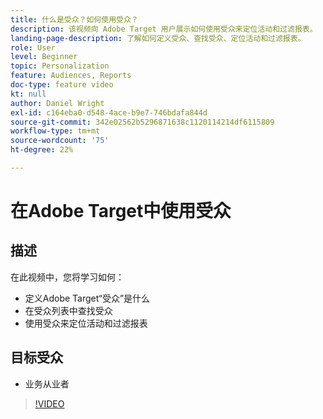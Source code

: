 ```yaml
---
title: 什么是受众？如何使用受众？
description: 该视频向 Adobe Target 用户展示如何使用受众来定位活动和过滤报表。
landing-page-description: 了解如何定义受众、查找受众、定位活动和过滤报表。
role: User
level: Beginner
topic: Personalization
feature: Audiences, Reports
doc-type: feature video
kt: null
author: Daniel Wright
exl-id: c164eba0-d548-4ace-b9e7-746bdafa844d
source-git-commit: 342e02562b5296871638c1120114214df6115809
workflow-type: tm+mt
source-wordcount: '75'
ht-degree: 22%

---
```


# 在Adobe Target中使用受众

## 描述

在此视频中，您将学习如何：

* 定义Adobe Target“受众”是什么
* 在受众列表中查找受众
* 使用受众来定位活动和过滤报表

## 目标受众

* 业务从业者

>[!VIDEO](https://video.tv.adobe.com/v/17398/?quality=12)
